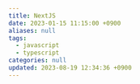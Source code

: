 ```yaml
---
title: NextJS
date: 2023-01-15 11:15:00 +0900
aliases: null
tags:
  - javascript
  - typescript
categories: null
updated: 2023-08-19 12:34:36 +0900
---
```

